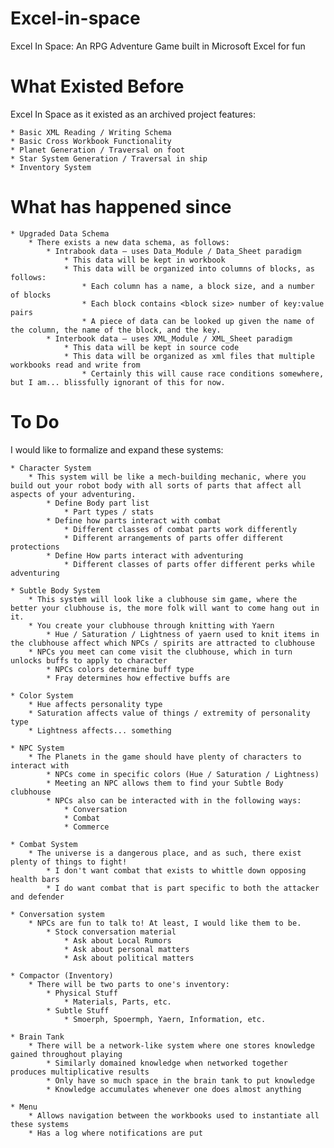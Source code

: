 # Excel-in-space
Excel In Space: An RPG Adventure Game built in Microsoft Excel for fun


# What Existed Before
Excel In Space as it existed as an archived project features:

    * Basic XML Reading / Writing Schema
    * Basic Cross Workbook Functionality
    * Planet Generation / Traversal on foot
    * Star System Generation / Traversal in ship
    * Inventory System

# What has happened since

    * Upgraded Data Schema
        * There exists a new data schema, as follows:
            * Intrabook data – uses Data_Module / Data_Sheet paradigm
                * This data will be kept in workbook
                * This data will be organized into columns of blocks, as follows:
                    * Each column has a name, a block size, and a number of blocks
                    * Each block contains <block size> number of key:value pairs
                    * A piece of data can be looked up given the name of the column, the name of the block, and the key.
            * Interbook data – uses XML_Module / XML_Sheet paradigm
                * This data will be kept in source code
                * This data will be organized as xml files that multiple workbooks read and write from
                    * Certainly this will cause race conditions somewhere, but I am... blissfully ignorant of this for now.

# To Do
I would like to formalize and expand these systems:

    * Character System
        * This system will be like a mech-building mechanic, where you build out your robot body with all sorts of parts that affect all aspects of your adventuring. 
            * Define Body part list
                * Part types / stats
            * Define how parts interact with combat
                * Different classes of combat parts work differently
                * Different arrangements of parts offer different protections
            * Define How parts interact with adventuring
                * Different classes of parts offer different perks while adventuring

    * Subtle Body System
        * This system will look like a clubhouse sim game, where the better your clubhouse is, the more folk will want to come hang out in it. 
        * You create your clubhouse through knitting with Yaern
            * Hue / Saturation / Lightness of yaern used to knit items in the clubhouse affect which NPCs / spirits are attracted to clubhouse
        * NPCs you meet can come visit the clubhouse, which in turn unlocks buffs to apply to character
            * NPCs colors determine buff type
            * Fray determines how effective buffs are

    * Color System
        * Hue affects personality type
        * Saturation affects value of things / extremity of personality type
        * Lightness affects... something

    * NPC System
        * The Planets in the game should have plenty of characters to interact with
            * NPCs come in specific colors (Hue / Saturation / Lightness)
            * Meeting an NPC allows them to find your Subtle Body clubhouse
            * NPCs also can be interacted with in the following ways:
                * Conversation
                * Combat
                * Commerce

    * Combat System
        * The universe is a dangerous place, and as such, there exist plenty of things to fight!
            * I don't want combat that exists to whittle down opposing health bars
            * I do want combat that is part specific to both the attacker and defender

    * Conversation system
        * NPCs are fun to talk to! At least, I would like them to be.
            * Stock conversation material
                * Ask about Local Rumors
                * Ask about personal matters
                * Ask about political matters

    * Compactor (Inventory)
        * There will be two parts to one's inventory:
            * Physical Stuff
                * Materials, Parts, etc.
            * Subtle Stuff
                * Smoerph, Spoermph, Yaern, Information, etc.

    * Brain Tank
        * There will be a network-like system where one stores knowledge gained throughout playing
            * Similarly domained knowledge when networked together produces multiplicative results
            * Only have so much space in the brain tank to put knowledge
            * Knowledge accumulates whenever one does almost anything

    * Menu
        * Allows navigation between the workbooks used to instantiate all these systems
        * Has a log where notifications are put